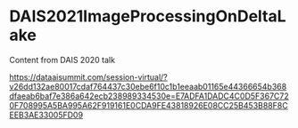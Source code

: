 # DAIS2021ImageProcessingOnDeltaLake
Content from DAIS 2020 talk

https://dataaisummit.com/session-virtual/?v26dd132ae80017cdaf764437c30ebe6f10c1b1eeaab01165e44366654b368dfaeab6baf7e386a642ecb238989334530e=E7ADFA1DADC4C0D5F367C720F708995A5BA995A62F919161E0CDA9FE43818926E08CC25B453B88F8CEEB3AE33005FD09
